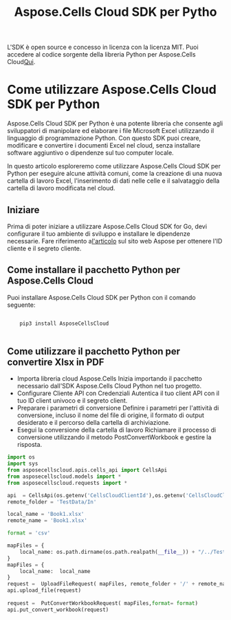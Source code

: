 ﻿---
title: Aspose.Cells Cloud SDK per Pytho
second_title: Aspose.Cells Cloud Documen
type: docs
url: /it/available-sdks/aspose-cells-cloud-python/
description: Aspose.Cells Cloud supporta Excel per creare, convertire, unire, dividere, proteggere, operazioni di oggetti interni e così via
weight: 30
kwords: Excel, Office Cloud, REST API, Foglio di calcolo, PDF, CSV, Json, Markdwon, Python
---
 L'SDK è open source e concesso in licenza con la licenza MIT. Puoi accedere al codice sorgente della libreria Python per Aspose.Cells Cloud[Qui](https://github.com/aspose-cells-cloud/aspose-cells-cloud-python).

# **Come utilizzare Aspose.Cells Cloud SDK per Python**

Aspose.Cells Cloud SDK per Python è una potente libreria che consente agli sviluppatori di manipolare ed elaborare i file Microsoft Excel utilizzando il linguaggio di programmazione Python. Con questo SDK puoi creare, modificare e convertire i documenti Excel nel cloud, senza installare software aggiuntivo o dipendenze sul tuo computer locale.

In questo articolo esploreremo come utilizzare Aspose.Cells Cloud SDK per Python per eseguire alcune attività comuni, come la creazione di una nuova cartella di lavoro Excel, l'inserimento di dati nelle celle e il salvataggio della cartella di lavoro modificata nel cloud.

## Iniziare

 Prima di poter iniziare a utilizzare Aspose.Cells Cloud SDK for Go, devi configurare il tuo ambiente di sviluppo e installare le dipendenze necessarie. Fare riferimento a[l'articolo](https://docs.aspose.cloud/cells/quickstart/) sul sito web Aspose per ottenere l'ID cliente e il segreto cliente.

## Come installare il pacchetto Python per Aspose.Cells Cloud

Puoi installare Aspose.Cells Cloud SDK per Python con il comando seguente:

```bash

    pip3 install AsposeCellsCloud
  
 ```

## Come utilizzare il pacchetto Python per convertire Xlsx in PDF

- Importa libreria cloud Aspose.Cells
 Inizia importando il pacchetto necessario dall'SDK Aspose.Cells Cloud Python nel tuo progetto.
- Configurare Cliente API con Credenziali
 Autentica il tuo client API con il tuo ID client univoco e il segreto client.
- Preparare i parametri di conversione
 Definire i parametri per l'attività di conversione, incluso il nome del file di origine, il formato di output desiderato e il percorso della cartella di archiviazione.
- Esegui la conversione della cartella di lavoro
 Richiamare il processo di conversione utilizzando il metodo PostConvertWorkbook e gestire la risposta.

```python
import os
import sys
from asposecellscloud.apis.cells_api import CellsApi
from asposecellscloud.models import *
from asposecellscloud.requests import *

api  = CellsApi(os.getenv('CellsCloudClientId'),os.getenv('CellsCloudClientSecret'),"v3.0",os.getenv('CellsCloudApiBaseUrl'))
remote_folder = 'TestData/In'

local_name = 'Book1.xlsx'
remote_name = 'Book1.xlsx'

format = 'csv'

mapFiles = { 
    local_name: os.path.dirname(os.path.realpath(__file__)) + "/../TestData/" +local_name             
}
mapFiles = { 
    local_name:  local_name             
}
request =  UploadFileRequest( mapFiles, remote_folder + '/' + remote_name,storage_name= '')
api.upload_file(request)
 
request =  PutConvertWorkbookRequest( mapFiles,format= format)
api.put_convert_workbook(request)

```
